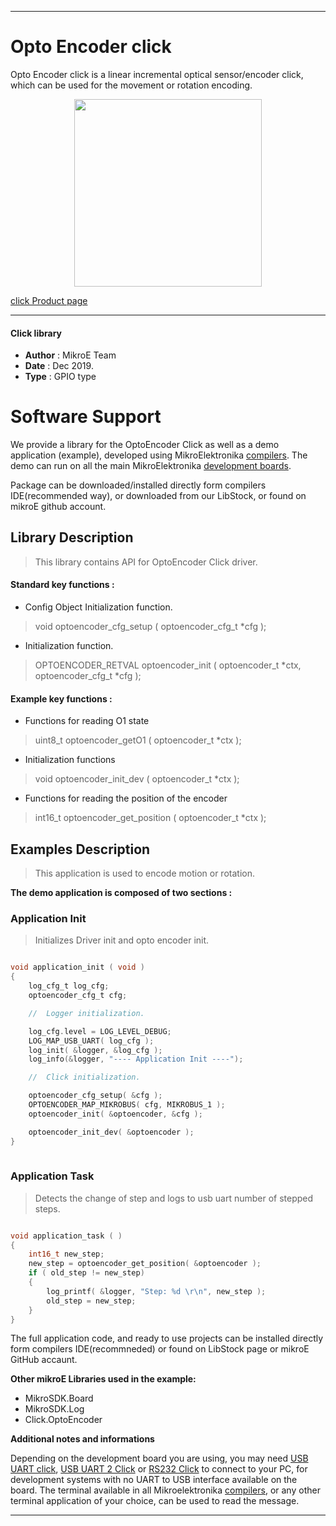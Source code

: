
---
# Opto Encoder click

Opto Encoder click is a linear incremental optical sensor/encoder click, which can be used for the movement or rotation encoding.

<p align="center">
  <img src="https://download.mikroe.com/images/click_for_ide/optoencoder_click.png" height=300px>
</p>

[click Product page](<https://www.mikroe.com/opto-encoder-click>)

---


#### Click library 

- **Author**        : MikroE Team
- **Date**          : Dec 2019.
- **Type**          : GPIO type


# Software Support

We provide a library for the OptoEncoder Click 
as well as a demo application (example), developed using MikroElektronika 
[compilers](https://shop.mikroe.com/compilers). 
The demo can run on all the main MikroElektronika [development boards](https://shop.mikroe.com/development-boards).

Package can be downloaded/installed directly form compilers IDE(recommended way), or downloaded from our LibStock, or found on mikroE github account. 

## Library Description

> This library contains API for OptoEncoder Click driver.

#### Standard key functions :

- Config Object Initialization function.
> void optoencoder_cfg_setup ( optoencoder_cfg_t *cfg ); 
 
- Initialization function.
> OPTOENCODER_RETVAL optoencoder_init ( optoencoder_t *ctx, optoencoder_cfg_t *cfg );

#### Example key functions :

- Functions for reading O1 state
> uint8_t optoencoder_getO1 ( optoencoder_t *ctx );
 
- Initialization functions
> void optoencoder_init_dev ( optoencoder_t *ctx );

- Functions for reading the position of the encoder
> int16_t optoencoder_get_position ( optoencoder_t *ctx );

## Examples Description

> This application is used to encode motion or rotation.

**The demo application is composed of two sections :**

### Application Init 

> Initializes Driver init and opto encoder init.

```c

void application_init ( void )
{
    log_cfg_t log_cfg;
    optoencoder_cfg_t cfg;

    //  Logger initialization.

    log_cfg.level = LOG_LEVEL_DEBUG;
    LOG_MAP_USB_UART( log_cfg );
    log_init( &logger, &log_cfg );
    log_info(&logger, "---- Application Init ----");

    //  Click initialization.

    optoencoder_cfg_setup( &cfg );
    OPTOENCODER_MAP_MIKROBUS( cfg, MIKROBUS_1 );
    optoencoder_init( &optoencoder, &cfg );

    optoencoder_init_dev( &optoencoder );
}
  
```

### Application Task

> Detects the change of step and logs to usb uart number of stepped steps.

```c

void application_task ( )
{
    int16_t new_step;
    new_step = optoencoder_get_position( &optoencoder );
    if ( old_step != new_step)
    {
        log_printf( &logger, "Step: %d \r\n", new_step );
        old_step = new_step;
    }
}

```

The full application code, and ready to use projects can be  installed directly form compilers IDE(recommneded) or found on LibStock page or mikroE GitHub accaunt.

**Other mikroE Libraries used in the example:** 

- MikroSDK.Board
- MikroSDK.Log
- Click.OptoEncoder

**Additional notes and informations**

Depending on the development board you are using, you may need 
[USB UART click](https://shop.mikroe.com/usb-uart-click), 
[USB UART 2 Click](https://shop.mikroe.com/usb-uart-2-click) or 
[RS232 Click](https://shop.mikroe.com/rs232-click) to connect to your PC, for 
development systems with no UART to USB interface available on the board. The 
terminal available in all Mikroelektronika 
[compilers](https://shop.mikroe.com/compilers), or any other terminal application 
of your choice, can be used to read the message.



---
